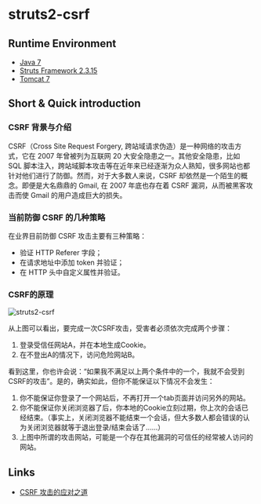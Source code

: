 # struts2-csrf

## Runtime Environment
- [Java 7](http://www.oracle.com/technetwork/java/javase/downloads/jdk6downloads-1902814.html)
- [Struts Framework 2.3.15](http://struts.apache.org)
- [Tomcat 7](http://tomcat.apache.org/)

## Short & Quick introduction
### CSRF 背景与介绍
CSRF（Cross Site Request Forgery, 跨站域请求伪造）是一种网络的攻击方式，它在 2007 年曾被列为互联网 20 大安全隐患之一。其他安全隐患，比如 SQL 脚本注入，跨站域脚本攻击等在近年来已经逐渐为众人熟知，很多网站也都针对他们进行了防御。然而，对于大多数人来说，CSRF 却依然是一个陌生的概念。即便是大名鼎鼎的 Gmail, 在 2007 年底也存在着 CSRF 漏洞，从而被黑客攻击而使 Gmail 的用户造成巨大的损失。

### 当前防御 CSRF 的几种策略
在业界目前防御 CSRF 攻击主要有三种策略：
- 验证 HTTP Referer 字段；
- 在请求地址中添加 token 并验证；
- 在 HTTP 头中自定义属性并验证。

### CSRF的原理
![struts2-csrf](http://www.wailian.work/images/2018/03/21/struts2-csrf.jpg)

从上图可以看出，要完成一次CSRF攻击，受害者必须依次完成两个步骤：

1. 登录受信任网站A，并在本地生成Cookie。
1. 在不登出A的情况下，访问危险网站B。

看到这里，你也许会说：“如果我不满足以上两个条件中的一个，我就不会受到CSRF的攻击”。是的，确实如此，但你不能保证以下情况不会发生：

1. 你不能保证你登录了一个网站后，不再打开一个tab页面并访问另外的网站。
1. 你不能保证你关闭浏览器了后，你本地的Cookie立刻过期，你上次的会话已经结束。（事实上，关闭浏览器不能结束一个会话，但大多数人都会错误的认为关闭浏览器就等于退出登录/结束会话了......）
1. 上图中所谓的攻击网站，可能是一个存在其他漏洞的可信任的经常被人访问的网站。

## Links
- [CSRF 攻击的应对之道](https://www.ibm.com/developerworks/cn/web/1102_niugang_csrf/)
